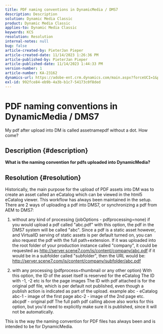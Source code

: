 ```yaml
---
title: PDF naming conventions in DynamicMedia / DMS7
description: Description
solution: Dynamic Media Classic
product: Dynamic Media Classic
applies-to: Dynamic Media Classic
keywords: KCS
resolution: Resolution
internal-notes: null
bug: false
article-created-by: PieterJan Pieper
article-created-date: 11/14/2023 1:26:36 PM
article-published-by: PieterJan Pieper
article-published-date: 11/14/2023 1:44:33 PM
version-number: 1
article-number: KA-23162
dynamics-url: https://adobe-ent.crm.dynamics.com/main.aspx?forceUCI=1&pagetype=entityrecord&etn=knowledgearticle&id=6a65fd6c-f182-ee11-8179-6045bd006b25
exl-id: 992fce84-eb9b-4a3b-b1c7-54173c0f8ded
---
```

# PDF naming conventions in DynamicMedia / DMS7


My pdf after upload into DM is called assetnamepdf without a dot. How come?

## Description {#description}


<b>What is the naming convention for pdfs uploaded into DynamicMedia?</b>


## Resolution {#resolution}


Historically, the main purpose for the upload of PDF assets into DM was
 to create an asset called an eCatalog which can be viewed in the
 html5 eCatalog viewer.
 This workflow has always been maintained in the setup.
 There are 2 ways of uploading a pdf into DMS7, or synchronizing a pdf
 from AEM to DMS7:
 1) without any kind of processing (jobOptions - pdfprocessing=none)
 if you would upload a pdf called "abc.pdf" with this option, the pdf in
 the DMS7 system will be called "abc".
 Since a pdf is a static asset however, and VirtualID serving of static
 assets is per default turned on, you can also request the pdf with the
 full path+extension. If it was uploaded into the root folder of your
 production instance called "company", it could be requested as
 http://server.scene7.com/is/content/company/abc.pdf
 if it would be in a subfolder called "subfolder", then the URL would be:
 http://server.scene7.com/is/content/company/subfolder/abc.pdf

 2) with any processing (pdfprocess=thumbnail or any other option)
 With this option, the ID of the asset itself is reserved for the
 eCatalog
 The ID with -1, -2 etc is for the page images
 The ID with pdf attached is for the original pdf file, which is per
 default not published, even though a publish action is indicated as part
 of the upload.
 example
 abc - eCatalog
 abc-1 - image of the first page
 abc-2 - image of the 2nd page etc.
 abcpdf - original pdf
 The full path pdf calling above also works for this option, but you'd
 need to explicitly make sure it is published, since it will not be
 automatically.

 This is the way the naming convention for PDF files has always been and
 is intended to be for DynamicMedia.
